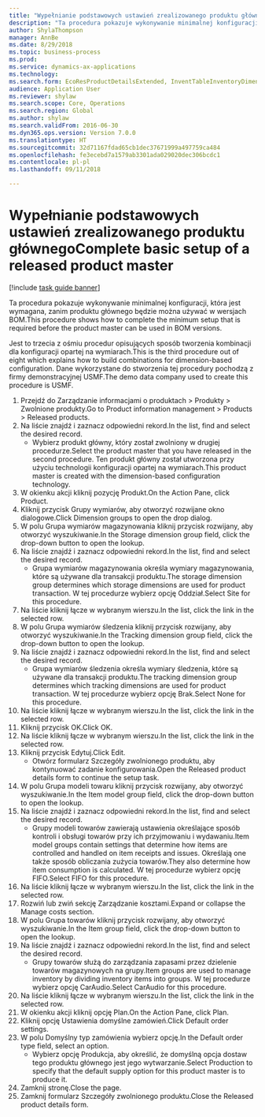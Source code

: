 ```yaml
--- 
title: "Wypełnianie podstawowych ustawień zrealizowanego produktu głównego"
description: "Ta procedura pokazuje wykonywanie minimalnej konfiguracji, która jest wymagana, zanim produktu głównego będzie można używać w wersjach BOM."
author: ShylaThompson
manager: AnnBe
ms.date: 8/29/2018
ms.topic: business-process
ms.prod: 
ms.service: dynamics-ax-applications
ms.technology: 
ms.search.form: EcoResProductDetailsExtended, InventTableInventoryDimensionGroups, InventItemOrderSetup
audience: Application User
ms.reviewer: shylaw
ms.search.scope: Core, Operations
ms.search.region: Global
ms.author: shylaw
ms.search.validFrom: 2016-06-30
ms.dyn365.ops.version: Version 7.0.0
ms.translationtype: HT
ms.sourcegitcommit: 32d71167fdad65cb1dec37671999a497759ca484
ms.openlocfilehash: fe3ecebd7a1579ab3301ada029020dec306bcdc1
ms.contentlocale: pl-pl
ms.lasthandoff: 09/11/2018

---
```

# <a name="complete-basic-setup-of-a-released-product-master"></a><span data-ttu-id="ad4e5-103">Wypełnianie podstawowych ustawień zrealizowanego produktu głównego</span><span class="sxs-lookup"><span data-stu-id="ad4e5-103">Complete basic setup of a released product master</span></span>

[!include [task guide banner](../../includes/task-guide-banner.md)]

<span data-ttu-id="ad4e5-104">Ta procedura pokazuje wykonywanie minimalnej konfiguracji, która jest wymagana, zanim produktu głównego będzie można używać w wersjach BOM.</span><span class="sxs-lookup"><span data-stu-id="ad4e5-104">This procedure shows how to complete the minimum setup that is required before the product master can be used in BOM versions.</span></span>

<span data-ttu-id="ad4e5-105">Jest to trzecia z ośmiu procedur opisujących sposób tworzenia kombinacji dla konfiguracji opartej na wymiarach.</span><span class="sxs-lookup"><span data-stu-id="ad4e5-105">This is the third procedure out of eight which explains how to build combinations for dimension-based configuration.</span></span> <span data-ttu-id="ad4e5-106">Dane wykorzystane do stworzenia tej procedury pochodzą z firmy demonstracyjnej USMF.</span><span class="sxs-lookup"><span data-stu-id="ad4e5-106">The demo data company used to create this procedure is USMF.</span></span>

1. <span data-ttu-id="ad4e5-107">Przejdź do Zarządzanie informacjami o produktach > Produkty > Zwolnione produkty.</span><span class="sxs-lookup"><span data-stu-id="ad4e5-107">Go to Product information management > Products > Released products.</span></span>
2. <span data-ttu-id="ad4e5-108">Na liście znajdź i zaznacz odpowiedni rekord.</span><span class="sxs-lookup"><span data-stu-id="ad4e5-108">In the list, find and select the desired record.</span></span>
    * <span data-ttu-id="ad4e5-109">Wybierz produkt główny, który został zwolniony w drugiej procedurze.</span><span class="sxs-lookup"><span data-stu-id="ad4e5-109">Select the product master that you have released in the second procedure.</span></span> <span data-ttu-id="ad4e5-110">Ten produkt główny został utworzona przy użyciu technologii konfiguracji opartej na wymiarach.</span><span class="sxs-lookup"><span data-stu-id="ad4e5-110">This product master is created with the dimension-based configuration technology.</span></span>  
3. <span data-ttu-id="ad4e5-111">W okienku akcji kliknij pozycję Produkt.</span><span class="sxs-lookup"><span data-stu-id="ad4e5-111">On the Action Pane, click Product.</span></span>
4. <span data-ttu-id="ad4e5-112">Kliknij przycisk Grupy wymiarów, aby otworzyć rozwijane okno dialogowe.</span><span class="sxs-lookup"><span data-stu-id="ad4e5-112">Click Dimension groups to open the drop dialog.</span></span>
5. <span data-ttu-id="ad4e5-113">W polu Grupa wymiarów magazynowania kliknij przycisk rozwijany, aby otworzyć wyszukiwanie.</span><span class="sxs-lookup"><span data-stu-id="ad4e5-113">In the Storage dimension group field, click the drop-down button to open the lookup.</span></span>
6. <span data-ttu-id="ad4e5-114">Na liście znajdź i zaznacz odpowiedni rekord.</span><span class="sxs-lookup"><span data-stu-id="ad4e5-114">In the list, find and select the desired record.</span></span>
    * <span data-ttu-id="ad4e5-115">Grupa wymiarów magazynowania określa wymiary magazynowania, które są używane dla transakcji produktu.</span><span class="sxs-lookup"><span data-stu-id="ad4e5-115">The storage dimension group determines which storage dimensions are used for product transaction.</span></span> <span data-ttu-id="ad4e5-116">W tej procedurze wybierz opcję Oddział.</span><span class="sxs-lookup"><span data-stu-id="ad4e5-116">Select Site for this procedure.</span></span>  
7. <span data-ttu-id="ad4e5-117">Na liście kliknij łącze w wybranym wierszu.</span><span class="sxs-lookup"><span data-stu-id="ad4e5-117">In the list, click the link in the selected row.</span></span>
8. <span data-ttu-id="ad4e5-118">W polu Grupa wymiarów śledzenia kliknij przycisk rozwijany, aby otworzyć wyszukiwanie.</span><span class="sxs-lookup"><span data-stu-id="ad4e5-118">In the Tracking dimension group field, click the drop-down button to open the lookup.</span></span>
9. <span data-ttu-id="ad4e5-119">Na liście znajdź i zaznacz odpowiedni rekord.</span><span class="sxs-lookup"><span data-stu-id="ad4e5-119">In the list, find and select the desired record.</span></span>
    * <span data-ttu-id="ad4e5-120">Grupa wymiarów śledzenia określa wymiary śledzenia, które są używane dla transakcji produktu.</span><span class="sxs-lookup"><span data-stu-id="ad4e5-120">The tracking dimension group determines which tracking dimensions are used for product transaction.</span></span> <span data-ttu-id="ad4e5-121">W tej procedurze wybierz opcję Brak.</span><span class="sxs-lookup"><span data-stu-id="ad4e5-121">Select None for this procedure.</span></span>  
10. <span data-ttu-id="ad4e5-122">Na liście kliknij łącze w wybranym wierszu.</span><span class="sxs-lookup"><span data-stu-id="ad4e5-122">In the list, click the link in the selected row.</span></span>
11. <span data-ttu-id="ad4e5-123">Kliknij przycisk OK.</span><span class="sxs-lookup"><span data-stu-id="ad4e5-123">Click OK.</span></span>
12. <span data-ttu-id="ad4e5-124">Na liście kliknij łącze w wybranym wierszu.</span><span class="sxs-lookup"><span data-stu-id="ad4e5-124">In the list, click the link in the selected row.</span></span>
13. <span data-ttu-id="ad4e5-125">Kliknij przycisk Edytuj.</span><span class="sxs-lookup"><span data-stu-id="ad4e5-125">Click Edit.</span></span>
    * <span data-ttu-id="ad4e5-126">Otwórz formularz Szczegóły zwolnionego produktu, aby kontynuować zadanie konfigurowania.</span><span class="sxs-lookup"><span data-stu-id="ad4e5-126">Open the Released product details form to continue the setup task.</span></span>  
14. <span data-ttu-id="ad4e5-127">W polu Grupa modeli towaru kliknij przycisk rozwijany, aby otworzyć wyszukiwanie.</span><span class="sxs-lookup"><span data-stu-id="ad4e5-127">In the Item model group field, click the drop-down button to open the lookup.</span></span>
15. <span data-ttu-id="ad4e5-128">Na liście znajdź i zaznacz odpowiedni rekord.</span><span class="sxs-lookup"><span data-stu-id="ad4e5-128">In the list, find and select the desired record.</span></span>
    * <span data-ttu-id="ad4e5-129">Grupy modeli towarów zawierają ustawienia określające sposób kontroli i obsługi towarów przy ich przyjmowaniu i wydawaniu.</span><span class="sxs-lookup"><span data-stu-id="ad4e5-129">Item model groups contain settings that determine how items are controlled and handled on item receipts and issues.</span></span> <span data-ttu-id="ad4e5-130">Określają one także sposób obliczania zużycia towarów.</span><span class="sxs-lookup"><span data-stu-id="ad4e5-130">They also determine how item consumption is calculated.</span></span> <span data-ttu-id="ad4e5-131">W tej procedurze wybierz opcję FIFO.</span><span class="sxs-lookup"><span data-stu-id="ad4e5-131">Select   FIFO for this procedure.</span></span>  
16. <span data-ttu-id="ad4e5-132">Na liście kliknij łącze w wybranym wierszu.</span><span class="sxs-lookup"><span data-stu-id="ad4e5-132">In the list, click the link in the selected row.</span></span>
17. <span data-ttu-id="ad4e5-133">Rozwiń lub zwiń sekcję Zarządzanie kosztami.</span><span class="sxs-lookup"><span data-stu-id="ad4e5-133">Expand or collapse the Manage costs section.</span></span>
18. <span data-ttu-id="ad4e5-134">W polu Grupa towarów kliknij przycisk rozwijany, aby otworzyć wyszukiwanie.</span><span class="sxs-lookup"><span data-stu-id="ad4e5-134">In the Item group field, click the drop-down button to open the lookup.</span></span>
19. <span data-ttu-id="ad4e5-135">Na liście znajdź i zaznacz odpowiedni rekord.</span><span class="sxs-lookup"><span data-stu-id="ad4e5-135">In the list, find and select the desired record.</span></span>
    * <span data-ttu-id="ad4e5-136">Grupy towarów służą do zarządzania zapasami przez dzielenie towarów magazynowych na grupy.</span><span class="sxs-lookup"><span data-stu-id="ad4e5-136">Item groups are used to manage inventory by dividing inventory items into groups.</span></span> <span data-ttu-id="ad4e5-137">W tej procedurze wybierz opcję CarAudio.</span><span class="sxs-lookup"><span data-stu-id="ad4e5-137">Select   CarAudio for this procedure.</span></span>  
20. <span data-ttu-id="ad4e5-138">Na liście kliknij łącze w wybranym wierszu.</span><span class="sxs-lookup"><span data-stu-id="ad4e5-138">In the list, click the link in the selected row.</span></span>
21. <span data-ttu-id="ad4e5-139">W okienku akcji kliknij opcję Plan.</span><span class="sxs-lookup"><span data-stu-id="ad4e5-139">On the Action Pane, click Plan.</span></span>
22. <span data-ttu-id="ad4e5-140">Kliknij opcję Ustawienia domyślne zamówień.</span><span class="sxs-lookup"><span data-stu-id="ad4e5-140">Click Default order settings.</span></span>
23. <span data-ttu-id="ad4e5-141">W polu Domyślny typ zamówienia wybierz opcję.</span><span class="sxs-lookup"><span data-stu-id="ad4e5-141">In the Default order type field, select an option.</span></span>
    * <span data-ttu-id="ad4e5-142">Wybierz opcję Produkcja, aby określić, że domyślną opcja dostaw tego produktu głównego jest jego wytwarzanie.</span><span class="sxs-lookup"><span data-stu-id="ad4e5-142">Select Production to specify that the default supply option for this product master is to produce it.</span></span>  
24. <span data-ttu-id="ad4e5-143">Zamknij stronę.</span><span class="sxs-lookup"><span data-stu-id="ad4e5-143">Close the page.</span></span>
25. <span data-ttu-id="ad4e5-144">Zamknij formularz Szczegóły zwolnionego produktu.</span><span class="sxs-lookup"><span data-stu-id="ad4e5-144">Close the Released product details form.</span></span>


